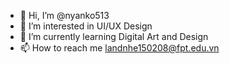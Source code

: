 - 👋 Hi, I’m @nyanko513
- 👀 I’m interested in UI/UX Design
- 🌱 I’m currently learning Digital Art and Design
- 📫 How to reach me landnhe150208@fpt.edu.vn

<!---
nyanko513/nyanko513 is a ✨ special ✨ repository because its `README.md` (this file) appears on your GitHub profile.
You can click the Preview link to take a look at your changes.
--->
